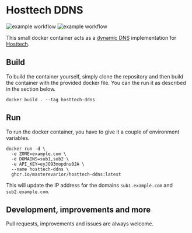 # Hosttech DDNS
![example workflow](https://github.com/MasterEvarior/hosttech-ddns/actions/workflows/test.yaml/badge.svg) ![example workflow](https://github.com/MasterEvarior/hosttech-ddns/actions/workflows/release.yaml/badge.svg)

This small docker container acts as a [dynamic DNS](https://en.wikipedia.org/wiki/Dynamic_DNS) implementation for [Hosttech](https://hosttech.ch).

## Build
To build the container yourself, simply clone the repository and then build the container with the provided docker file. You can the run it as described in the section below.
```shell
docker build . --tag hosttech-ddns
```
## Run
To run the docker container, you have to give it a couple of environment variables.
```shell
docker run -d \
  -e ZONE=example.com \
  -e DOMAINS=sub1,sub2 \
  -e API_KEY=eyJO93mopdns0JA \
  --name hosttech-ddns \
  ghcr.io/masterevarior/hosttech-ddns:latest
```
This will update the IP address for the domains `sub1.example.com` and `sub2.example.com`. 

## Development, improvements and more
Pull requests, improvements and issues are always welcome.